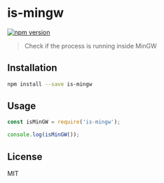 # is-mingw

[![npm version](https://img.shields.io/npm/v/is-mingw.svg)](https://www.npmjs.com/package/is-mingw)

> Check if the process is running inside MinGW

## Installation

```sh
npm install --save is-mingw
```

## Usage

```js
const isMinGW = require('is-mingw');

console.log(isMinGW());
```

## License

MIT
